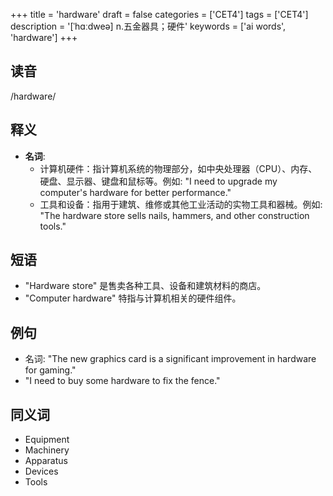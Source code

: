 +++
title = 'hardware'
draft = false
categories = ['CET4']
tags = ['CET4']
description = '[ˈhɑːdweə] n.五金器具；硬件'
keywords = ['ai words', 'hardware']
+++

## 读音
/hardware/

## 释义
- **名词**:
   - 计算机硬件：指计算机系统的物理部分，如中央处理器（CPU）、内存、硬盘、显示器、键盘和鼠标等。例如: "I need to upgrade my computer's hardware for better performance."
   - 工具和设备：指用于建筑、维修或其他工业活动的实物工具和器械。例如: "The hardware store sells nails, hammers, and other construction tools."

## 短语
- "Hardware store" 是售卖各种工具、设备和建筑材料的商店。
- "Computer hardware" 特指与计算机相关的硬件组件。

## 例句
- 名词: "The new graphics card is a significant improvement in hardware for gaming."
- "I need to buy some hardware to fix the fence."

## 同义词
- Equipment
- Machinery
- Apparatus
- Devices
- Tools
